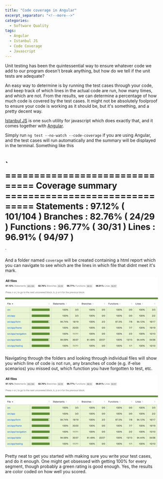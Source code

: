```yaml
---
title: "Code coverage in Angular"
excerpt_separator: "<!--more-->"
categories:
  - Software Quality
tags:
  - Angular
  - Istanbul JS
  - Code Coverage
  - Javascript
---
```


Unit testing has been the quintessential way to ensure whatever code we add to our program doesn't break anything, but how do we tell if the unit tests are adequate? 

An easy way to determine is by running the test cases through your code, and keep track of which lines in the actual code are run, how many times, and which are not. From the results, we can determine a percentage of how much code is covered by the test cases. It might not be absolutely foolproof to ensure your code is working as it should be, but it's something, and a pretty decent way.

[Istanbul JS](https://istanbul.js.org/) is one such utility for javascript which does exactly that, and it comes together with [Angular](https://angular.io/).

<!--more-->

Simply run `ng test --no-watch --code-coverage` if you are using Angular, and the test cases will run automatically and the summary will be displayed in the terminal. Something like this

`
=============================== Coverage summary ===============================
Statements   : 97.12% ( 101/104 )
Branches     : 82.76% ( 24/29 )
Functions    : 96.77% ( 30/31 )
Lines        : 96.91% ( 94/97 )
================================================================================
`

And a folder named `coverage` will be created containing a html report which you can navigate to see which are the lines in which file that didnt meet it's mark. 

![IstanbulJS Code Coverage Report](/assets/images/2020/04/IstanbulJs_Code_Coverage_Report.png)

Navigating through the folders and looking through individual files will show you which line of code is not run, any branches of code (e.g. if-else scenarios) you missed out, which function you have forgotten to test, etc.

![IstanbulJS Report Details highlighting row of code that is not run](/assets/images/2020/04/IstanbulJs_Code_Coverage_Report.png)

Pretty neat to get you started with making sure you write your test cases, and do it enough. One might get obsessed with getting 100% for every segment, though probably a green rating is good enough. Yes, the results are color coded on how well you scored. 